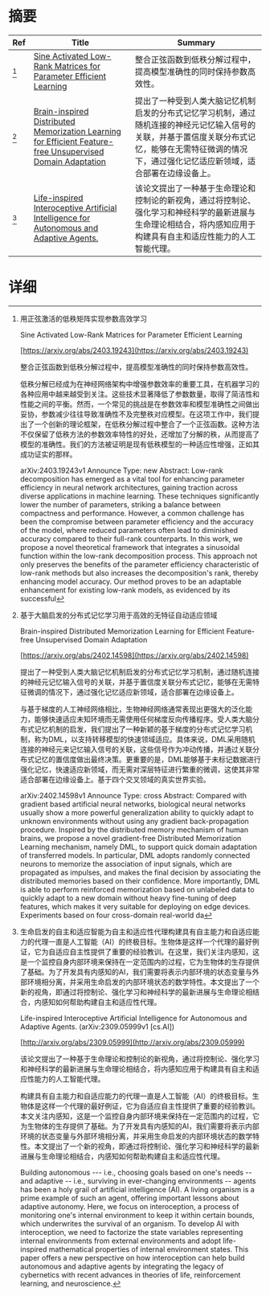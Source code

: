 # 摘要

| Ref | Title | Summary |
| --- | --- | --- |
| [^1] | [Sine Activated Low-Rank Matrices for Parameter Efficient Learning](https://arxiv.org/abs/2403.19243) | 整合正弦函数到低秩分解过程中，提高模型准确性的同时保持参数高效性。 |
| [^2] | [Brain-inspired Distributed Memorization Learning for Efficient Feature-free Unsupervised Domain Adaptation](https://arxiv.org/abs/2402.14598) | 提出了一种受到人类大脑记忆机制启发的分布式记忆学习机制，通过随机连接的神经元记忆输入信号的关联，并基于置信度关联分布式记忆，能够在无需特征微调的情况下，通过强化记忆适应新领域，适合部署在边缘设备上。 |
| [^3] | [Life-inspired Interoceptive Artificial Intelligence for Autonomous and Adaptive Agents.](http://arxiv.org/abs/2309.05999) | 该论文提出了一种基于生命理论和控制论的新视角，通过将控制论、强化学习和神经科学的最新进展与生命理论相结合，将内感知应用于构建具有自主和适应性能力的人工智能代理。 |

# 详细

[^1]: 用正弦激活的低秩矩阵实现参数高效学习

    Sine Activated Low-Rank Matrices for Parameter Efficient Learning

    [https://arxiv.org/abs/2403.19243](https://arxiv.org/abs/2403.19243)

    整合正弦函数到低秩分解过程中，提高模型准确性的同时保持参数高效性。

    

    低秩分解已经成为在神经网络架构中增强参数效率的重要工具，在机器学习的各种应用中越来越受到关注。这些技术显著降低了参数数量，取得了简洁性和性能之间的平衡。然而，一个常见的挑战是在参数效率和模型准确性之间做出妥协，参数减少往往导致准确性不及完整秩对应模型。在这项工作中，我们提出了一个创新的理论框架，在低秩分解过程中整合了一个正弦函数。这种方法不仅保留了低秩方法的参数效率特性的好处，还增加了分解的秩，从而提高了模型的准确性。我们的方法被证明是现有低秩模型的一种适应性增强，正如其成功证实的那样。

    arXiv:2403.19243v1 Announce Type: new  Abstract: Low-rank decomposition has emerged as a vital tool for enhancing parameter efficiency in neural network architectures, gaining traction across diverse applications in machine learning. These techniques significantly lower the number of parameters, striking a balance between compactness and performance. However, a common challenge has been the compromise between parameter efficiency and the accuracy of the model, where reduced parameters often lead to diminished accuracy compared to their full-rank counterparts. In this work, we propose a novel theoretical framework that integrates a sinusoidal function within the low-rank decomposition process. This approach not only preserves the benefits of the parameter efficiency characteristic of low-rank methods but also increases the decomposition's rank, thereby enhancing model accuracy. Our method proves to be an adaptable enhancement for existing low-rank models, as evidenced by its successful 
    
[^2]: 基于大脑启发的分布式记忆学习用于高效的无特征自动适应领域

    Brain-inspired Distributed Memorization Learning for Efficient Feature-free Unsupervised Domain Adaptation

    [https://arxiv.org/abs/2402.14598](https://arxiv.org/abs/2402.14598)

    提出了一种受到人类大脑记忆机制启发的分布式记忆学习机制，通过随机连接的神经元记忆输入信号的关联，并基于置信度关联分布式记忆，能够在无需特征微调的情况下，通过强化记忆适应新领域，适合部署在边缘设备上。

    

    与基于梯度的人工神经网络相比，生物神经网络通常表现出更强大的泛化能力，能够快速适应未知环境而无需使用任何梯度反向传播程序。受人类大脑分布式记忆机制的启发，我们提出了一种新颖的基于梯度的分布式记忆学习机制，称为DML，以支持转移模型的快速领域适应。具体来说，DML采用随机连接的神经元来记忆输入信号的关联，这些信号作为冲动传播，并通过关联分布式记忆的置信度做出最终决策。更重要的是，DML能够基于未标记数据进行强化记忆，快速适应新领域，而无需对深层特征进行繁重的微调，这使其非常适合部署在边缘设备上。基于四个交叉领域的真实世界实验。

    arXiv:2402.14598v1 Announce Type: cross  Abstract: Compared with gradient based artificial neural networks, biological neural networks usually show a more powerful generalization ability to quickly adapt to unknown environments without using any gradient back-propagation procedure. Inspired by the distributed memory mechanism of human brains, we propose a novel gradient-free Distributed Memorization Learning mechanism, namely DML, to support quick domain adaptation of transferred models. In particular, DML adopts randomly connected neurons to memorize the association of input signals, which are propagated as impulses, and makes the final decision by associating the distributed memories based on their confidence. More importantly, DML is able to perform reinforced memorization based on unlabeled data to quickly adapt to a new domain without heavy fine-tuning of deep features, which makes it very suitable for deploying on edge devices. Experiments based on four cross-domain real-world da
    
[^3]: 生命启发的自主和适应智能为自主和适应性代理构建具有自主能力和自适应能力的代理一直是人工智能（AI）的终极目标。生物体是这样一个代理的最好例证，它为自适应自主性提供了重要的经验教训。在这里，我们关注内感知，这是一个监控自身内部环境来保持在一定范围内的过程，它为生物体的生存提供了基础。为了开发具有内感知的AI，我们需要将表示内部环境的状态变量与外部环境相分离，并采用生命启发的内部环境状态的数学特性。本文提出了一个新的视角，即通过将控制论、强化学习和神经科学的最新进展与生命理论相结合，内感知如何帮助构建自主和适应性代理。

    Life-inspired Interoceptive Artificial Intelligence for Autonomous and Adaptive Agents. (arXiv:2309.05999v1 [cs.AI])

    [http://arxiv.org/abs/2309.05999](http://arxiv.org/abs/2309.05999)

    该论文提出了一种基于生命理论和控制论的新视角，通过将控制论、强化学习和神经科学的最新进展与生命理论相结合，将内感知应用于构建具有自主和适应性能力的人工智能代理。

    

    构建具有自主能力和自适应能力的代理一直是人工智能（AI）的终极目标。生物体是这样一个代理的最好例证，它为自适应自主性提供了重要的经验教训。本文关注内感知，这是一个监控自身内部环境来保持在一定范围内的过程，它为生物体的生存提供了基础。为了开发具有内感知的AI，我们需要将表示内部环境的状态变量与外部环境相分离，并采用生命启发的内部环境状态的数学特性。本文提出了一个新的视角，即通过将控制论、强化学习和神经科学的最新进展与生命理论相结合，内感知如何帮助构建自主和适应性代理。

    Building autonomous --- i.e., choosing goals based on one's needs -- and adaptive -- i.e., surviving in ever-changing environments -- agents has been a holy grail of artificial intelligence (AI). A living organism is a prime example of such an agent, offering important lessons about adaptive autonomy. Here, we focus on interoception, a process of monitoring one's internal environment to keep it within certain bounds, which underwrites the survival of an organism. To develop AI with interoception, we need to factorize the state variables representing internal environments from external environments and adopt life-inspired mathematical properties of internal environment states. This paper offers a new perspective on how interoception can help build autonomous and adaptive agents by integrating the legacy of cybernetics with recent advances in theories of life, reinforcement learning, and neuroscience.
    

